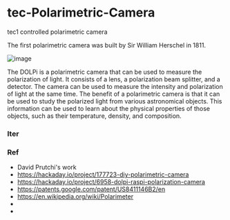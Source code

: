 # tec-Polarimetric-Camera
tec1 controlled polarimetric camera

The first polarimetric camera was built by Sir William Herschel in 1811.

![image](https://user-images.githubusercontent.com/58069246/168224348-b9c9fce5-c018-4976-9072-47c7aa1fd4c9.png)



The DOLPi is a polarimetric camera that can be used to measure the polarization of light. It consists of a lens, a polarization beam splitter, and a detector. The camera can be used to measure the intensity and polarization of light at the same time. The benefit of a polarimetric camera is that it can be used to study the polarized light from various astronomical objects. This information can be used to learn about the physical properties of those objects, such as their temperature, density, and composition. 

### Iter

### Ref
- David Prutchi's work
- https://hackaday.io/project/177723-diy-polarimetric-camera
- https://hackaday.io/project/6958-dolpi-raspi-polarization-camera
- https://patents.google.com/patent/US8411146B2/en
- https://en.wikipedia.org/wiki/Polarimeter
- 
- 
